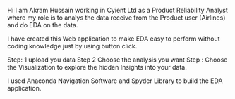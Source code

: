 Hi I am Akram Hussain working in Cyient Ltd as a Product Reliability Analyst where my role is to analys the data receive from the Product user (Airlines) and do EDA on the data.

I have created this Web application to make EDA easy to perform without coding knowledge just by using button click.

Step: 1 upload you data 
Step 2 Choose the analysis you want 
Step : Choose the Visualization to explore the hidden Insights into your data.

I used Anaconda Navigation Software and Spyder Library to build the EDA application.
